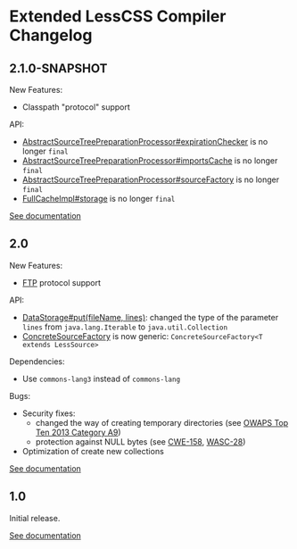 # Extended LessCSS Compiler Changelog

## 2.1.0-SNAPSHOT
New Features:
* Classpath "protocol" support

API:
* [AbstractSourceTreePreparationProcessor#expirationChecker](http://lesscss-extended-compiler.projects.gabrys.biz/LATEST/apidocs/index.html?biz/gabrys/lesscss/extended/compiler/control/processor/AbstractSourceTreePreparationProcessor.html) is no longer `final`
* [AbstractSourceTreePreparationProcessor#importsCache](http://lesscss-extended-compiler.projects.gabrys.biz/LATEST/apidocs/index.html?biz/gabrys/lesscss/extended/compiler/control/processor/AbstractSourceTreePreparationProcessor.html) is no longer `final`
* [AbstractSourceTreePreparationProcessor#sourceFactory](http://lesscss-extended-compiler.projects.gabrys.biz/LATEST/apidocs/index.html?biz/gabrys/lesscss/extended/compiler/control/processor/AbstractSourceTreePreparationProcessor.html) is no longer `final`
* [FullCacheImpl#storage](http://lesscss-extended-compiler.projects.gabrys.biz/LATEST/apidocs/index.html?biz/gabrys/lesscss/extended/compiler/cache/FullCacheImpl.html) is no longer `final`

[See documentation](http://lesscss-extended-compiler.projects.gabrys.biz/LATEST/)

## 2.0
New Features:
* [FTP](https://tools.ietf.org/html/rfc959) protocol support

API:
* [DataStorage#put(fileName, lines)](http://lesscss-extended-compiler.projects.gabrys.biz/2.0/apidocs/index.html?biz/gabrys/lesscss/extended/compiler/storage/DataStorage.html): changed the type of the parameter `lines` from `java.lang.Iterable` to `java.util.Collection`
* [ConcreteSourceFactory](http://lesscss-extended-compiler.projects.gabrys.biz/2.0/apidocs/index.html?biz/gabrys/lesscss/extended/compiler/source/ConcreteSourceFactory.html) is now generic: `ConcreteSourceFactory<T extends LessSource>`

Dependencies:
* Use <code>commons-lang3</code> instead of <code>commons-lang</code>

Bugs:
* Security fixes:
  * changed the way of creating temporary directories (see [OWAPS Top Ten 2013 Category A9](https://www.owasp.org/index.php/Top_10_2013-A9-Using_Components_with_Known_Vulnerabilities))
  * protection against NULL bytes (see [CWE-158](http://cwe.mitre.org/data/definitions/158.html), [WASC-28](http://projects.webappsec.org/w/page/13246949/Null%20Byte%20Injection))
* Optimization of create new collections

[See documentation](http://lesscss-extended-compiler.projects.gabrys.biz/2.0/)

## 1.0
Initial release.

[See documentation](http://lesscss-extended-compiler.projects.gabrys.biz/1.0/)